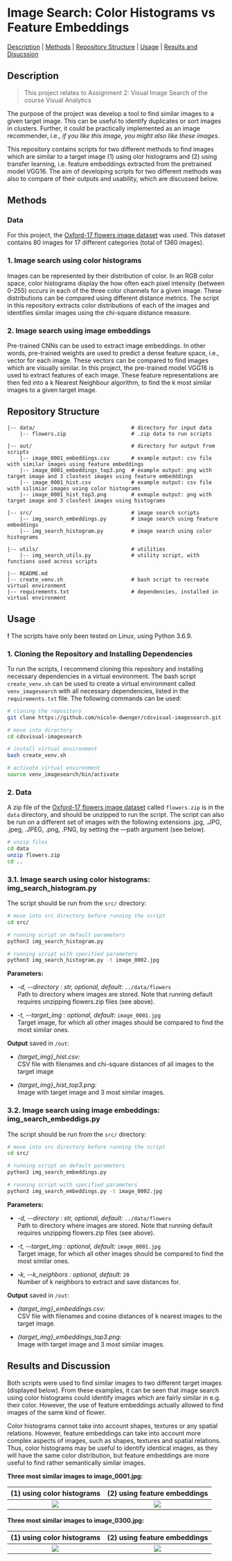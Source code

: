 # Image Search: Color Histograms vs Feature Embeddings

[Description](#description) | [Methods](#methods) | [Repository Structure](#repository-structure) | [Usage](#usage) | [Results and Disucssion](#results-and-discussion)

## Description

> This project relates to Assignment 2: Visual Image Search of the course Visual Analytics

The purpose of the project was develop a tool to find similar images to a given target image. This can be useful to identify duplicates or sort images in clusters. Further, it could be practically implemented as an image recommender, i.e., *if you like this image, you might also like these images*.

This repository contains scripts for two different methods to find images which are similar to a target image (1) using olor histograms and (2) using transfer learning, i.e. feature embeddings extracted from the pretrained model VGG16. The aim of developing scripts for two different methods was also to compare of their outputs and usability, which are discussed below. 


## Methods

### Data
For this project, the [Oxford-17 flowers image dataset](https://www.robots.ox.ac.uk/~vgg/data/flowers/17/) was used. This dataset contains 80 images for 17 different categories (total of 1360 images). 

### 1.  Image search using color histograms
Images can be represented by their distribution of color. In an RGB color space, color histograms display the how often each pixel intensity (between 0-255) occurs in each of the three color channels for a given image. These distributions can be compared using different distance metrics. The script in this repository extracts color distributions of each of the images and identifies similar images using the chi-square distance measure.

### 2. Image search using image embeddings
Pre-trained CNNs can be used to extract image embeddings. In other words, pre-trained weights are used to predict a dense feature space, i.e., vector for each image. These vectors can be compared to find images which are visually similar. In this project, the pre-trained model VGG16 is used to extract features of each image. These feature representations are then fed into a k Nearest Neighbour algorithm, to find the k most similar images to a given target image. 


## Repository Structure

```
|-- data/                               # directory for input data
    |-- flowers.zip                     # .zip data to run scripts 

|-- out/                                # directory for output from scripts
    |-- image_0001_embeddings.csv       # example output: csv file with similar images using feature embeddings
    |-- image_0001_embeddings_top3.png  # example output: png with target image and 3 clostest images using feature embedddings
    |-- image_0001_hist.csv             # example output: csv file with silimiar images using color histograms
    |-- image_0001_hist_top3.png        # exmaple output: png with target image and 3 clostest images using histograms

|-- src/                                # image search scripts
    |-- img_search_embeddings.py        # image search using feature embeddings
    |-- img_search_histogram.py         # image search using color histograms

|-- utils/                              # utilities
    |-- img_search_utils.py             # utility script, with functions used across scripts

|-- README.md
|-- create_venv.sh                      # bash script to recreate virtual environment 
|-- requirements.txt                    # dependencies, installed in virtual environment
```


## Usage 

**!** The scripts have only been tested on Linux, using Python 3.6.9. 


### 1. Cloning the Repository and Installing Dependencies

To run the scripts, I recommend cloning this repository and installing necessary dependencies in a virtual environment. The bash script `create_venv.sh` can be used to create a virtual environment called `venv_imagesearch` with all necessary dependencies, listed in the `requirements.txt` file. The following commands can be used:

```bash
# cloning the repository
git clone https://github.com/nicole-dwenger/cdsvisual-imagesearch.git

# move into directory
cd cdsvisual-imagesearch

# install virtual environment
bash create_venv.sh

# activate virtual environment 
source venv_imagesearch/bin/activate
```


### 2. Data
A zip file of the [Oxford-17 flowers image dataset](https://www.robots.ox.ac.uk/~vgg/data/flowers/17/) called `flowers.zip` is in the `data` directory, and should be unzipped to run the script. The script can also be run on a different set of images with the following extensions .jpg, .JPG, .jpeg, .JPEG, .png, .PNG,  by setting the —path argument (see below). 

```bash
# unzip files
cd data
unzip flowers.zip
cd ..
```

### 3.1. Image search using color histograms: img_search_histogram.py

The script should be run from the `src/` directory:
```bash
# move into src directory before running the script
cd src/

# running script on default parameters
python3 img_search_histogram.py

# running script with specified parameters
python3 img_search_histogram.py -t image_0002.jpg
```

__Parameters:__
- *-d, --directory : str, optional, default:*  `../data/flowers`\
  Path to directory where images are stored. Note that running default requires unzipping flowers.zip files (see above). 

- *-t, --target_img : optional, default:* `image_0001.jpg`\
  Target image, for which all other images should be compared to find the most similar ones. 


__Output__ saved in `/out`:
- *{target_img}_hist.csv:*\
  CSV file with filenames and chi-square distances of all images to the target image

- *{target_img}_hist_top3.png:*\
  Image with target image and 3 most similar images. 


### 3.2. Image search using image embeddings: img_search_embeddigs.py

The script should be run from the `src/` directory:
```bash
# move into src directory before running the script
cd src/

# running script on default parameters
python3 img_search_embeddings.py

# running script with specified parameters
python3 img_search_embeddings.py -t image_0002.jpg
```

__Parameters:__
- *-d, --directory : str, optional, default:*  `../data/flowers`\
  Path to directory where images are stored. Note that running default requires unzipping flowers.zip files (see above). 

- *-t, --target_img : optional, default:* `image_0001.jpg`\
  Target image, for which all other images should be compared to find the most similar ones. 

- *-k, --k_neighbors : optional, default:* `20`\
  Number of k neighbors to extract and save distances for. 


__Output__ saved in `/out`:
- *{target_img}_embeddings.csv:*\
  CSV file with filenames and cosine distances of k nearest images to the target image. 

- *{target_img}_embeddings_top3.png:*\
  Image with target image and 3 most similar images.


## Results and Discussion 
Both scripts were used to find similar images to two different target images (displayed below). From these examples, it can be seen that image search using color histograms could identify images which are fairly similar in e.g. their color. However, the use of feature embeddings actually allowed to find images of the same kind of flower. 

Color histograms cannot take into account shapes, textures or any spatial relations. However, feature embeddings can take into account more complex aspects of images, such as shapes, textures and spatial relations. Thus, color histograms may be useful to identify identical images, as they will have the same color distribution, but feature embeddings are more useful to find rather semantically similar images.  

__Three most similar images to image_0001.jpg:__

 (1) using color histograms | (2) using feature embeddings
:-------------------------:|:-------------------------:
![](https://github.com/nicole-dwenger/cdsvisual-imagesearch/blob/master/out/image_0001_hist_top3.png)  |  ![](https://github.com/nicole-dwenger/cdsvisual-imagesearch/blob/master/out/image_0001_embeddings_top3.png)


__Three most similar images to image_0300.jpg:__

 (1) using color histograms | (2) using feature embeddings
:-------------------------:|:-------------------------:
![](https://github.com/nicole-dwenger/cdsvisual-imagesearch/blob/master/out/image_1320_hist_top3.png)  |  ![](https://github.com/nicole-dwenger/cdsvisual-imagesearch/blob/master/out/image_1320_embeddings_top3.png)

